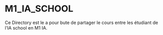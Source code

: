 # M1_IA_SCHOOL
Ce Directory est le a pour bute de partager le cours entre les étudiant de l'IA school en M1 IA. 
